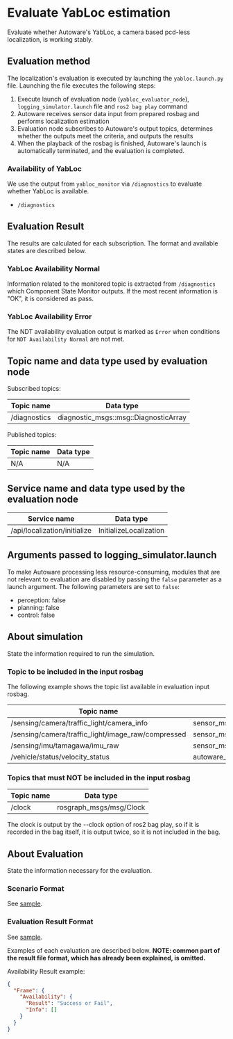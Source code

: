 # Evaluate YabLoc estimation

Evaluate whether Autoware's YabLoc, a camera based pcd-less localization, is working stably.

## Evaluation method

The localization's evaluation is executed by launching the `yabloc.launch.py` file.
Launching the file executes the following steps:

1. Execute launch of evaluation node (`yabloc_evaluator_node`), `logging_simulator.launch` file and `ros2 bag play` command
2. Autoware receives sensor data input from prepared rosbag and performs localization estimation
3. Evaluation node subscribes to Autoware's output topics, determines whether the outputs meet the criteria, and outputs the results
4. When the playback of the rosbag is finished, Autoware's launch is automatically terminated, and the evaluation is completed.

### Availability of YabLoc

We use the output from `yabloc_monitor` via `/diagnostics` to evaluate whether YabLoc is available.

- `/diagnostics`

## Evaluation Result

The results are calculated for each subscription. The format and available states are described below.

### YabLoc Availability Normal

Information related to the monitored topic is extracted from `/diagnostics` which Component State Monitor outputs. If the most recent information is "OK", it is considered as pass.

### YabLoc Availability Error

The NDT availability evaluation output is marked as `Error` when conditions for `NDT Availability Normal` are not met.

## Topic name and data type used by evaluation node

Subscribed topics:

| Topic name                                                           | Data type                             |
| -------------------------------------------------------------------- | ------------------------------------- |
| /diagnostics                                                         | diagnostic_msgs::msg::DiagnosticArray |

Published topics:

| Topic name                                          | Data type                        |
| --------------------------------------------------- | -------------------------------- |
| N/A | N/A |

## Service name and data type used by the evaluation node

| Service name                 | Data type              |
| ---------------------------- | ---------------------- |
| /api/localization/initialize | InitializeLocalization |

## Arguments passed to logging_simulator.launch

To make Autoware processing less resource-consuming, modules that are not relevant to evaluation are disabled by passing the `false` parameter as a launch argument.
The following parameters are set to `false`:

- perception: false
- planning: false
- control: false

## About simulation

State the information required to run the simulation.

### Topic to be included in the input rosbag

The following example shows the topic list available in evaluation input rosbag.

| Topic name                         | Data type                                    |
| ---------------------------------- | -------------------------------------------- |
| /sensing/camera/traffic_light/camera_info                | sensor_msgs/msg/CameraInfo                           |
| /sensing/camera/traffic_light/image_raw/compressed   | sensor_msgs/msg/CompressedImage |
| /sensing/imu/tamagawa/imu_raw    | sensor_msgs/msg/Imu                   |
| /vehicle/status/velocity_status         | autoware_auto_vehicle_msgs/msg/VelocityReport                        |



### Topics that must NOT be included in the input rosbag

| Topic name | Data type               |
| ---------- | ----------------------- |
| /clock     | rosgraph_msgs/msg/Clock |

The clock is output by the --clock option of ros2 bag play, so if it is recorded in the bag itself, it is output twice, so it is not included in the bag.

## About Evaluation

State the information necessary for the evaluation.

### Scenario Format

See [sample](https://github.com/tier4/driving_log_replayer/blob/main/sample/yabloc/scenario.yaml).

### Evaluation Result Format

See [sample](https://github.com/tier4/driving_log_replayer/blob/main/sample/yabloc/result.json).

Examples of each evaluation are described below.
**NOTE: common part of the result file format, which has already been explained, is omitted.**

Availability Result example:

```json
{
  "Frame": {
    "Availability": {
      "Result": "Success or Fail",
      "Info": []
    }
  }
}
```
